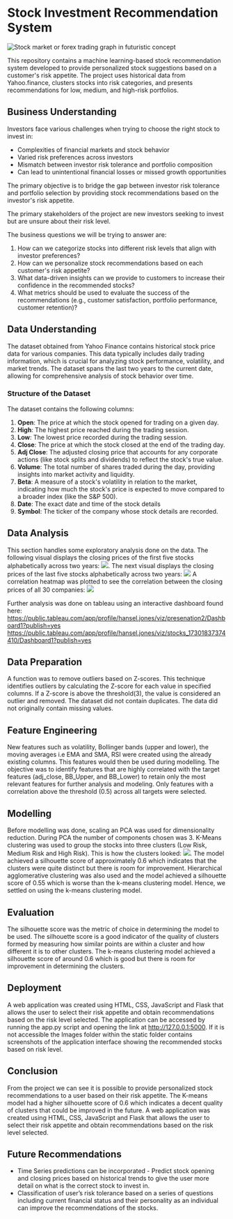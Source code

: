 # Stock Investment Recommendation System

![Stock market or forex trading graph in futuristic concept](https://github.com/user-attachments/assets/ccc3dc21-c08b-4cb6-ad89-d0dab2da386e)

This repository contains a machine learning-based stock recommendation system developed to provide personalized stock suggestions based on a customer's risk appetite. The project uses historical data from Yahoo.finance, clusters stocks into risk categories, and presents recommendations for low, medium, and high-risk portfolios.

## Business Understanding
Investors face various challenges when trying to choose the right stock to invest in:
- Complexities of financial markets and stock behavior
- Varied risk preferences across investors
- Mismatch between investor risk tolerance and portfolio composition
- Can lead to unintentional financial losses or missed growth
opportunities

The primary objective is to bridge the gap between investor risk tolerance and portfolio selection by providing stock recommendations based on the investor's risk appetite.

The primary stakeholders of the project are new investors seeking to invest but are unsure about their risk level.

The business questions we will be trying to answer are:
1. How can we categorize stocks into different risk levels that align with investor preferences?
2. How can we personalize stock recommendations based on each customer's risk appetite?
3. What data-driven insights can we provide to customers to increase their confidence in the recommended stocks?
4. What metrics should be used to evaluate the success of the recommendations (e.g., customer satisfaction, portfolio performance, customer retention)?

## Data Understanding
The dataset obtained from Yahoo Finance contains historical stock price data for various companies. This data typically includes daily trading information, which is crucial for analyzing stock performance, volatility, and market trends. The dataset spans the last two years to the current date, allowing for comprehensive analysis of stock behavior over time.

### Structure of the Dataset
The dataset contains the following columns:
1. **Open**: The price at which the stock opened for trading on a given day.
2. **High**: The highest price reached during the trading session.
3. **Low**: The lowest price recorded during the trading session.
4. **Close**: The price at which the stock closed at the end of the trading day.
5. **Adj Close**: The adjusted closing price that accounts for any corporate actions (like stock splits and dividends) to reflect the stock's true value.
6. **Volume**: The total number of shares traded during the day, providing insights into market activity and liquidity.
7. **Beta**: A measure of a stock's volatility in relation to the market, indicating how much the stock's price is expected to move compared to a broader index (like the S&P 500).
8. **Date**: The exact date and time of the stock details
9. **Symbol**: The ticker of the company whose stock details are recorded.

## Data Analysis
This section handles some exploratory analysis done on the data. The following visual displays the closing prices of the first five stocks alphabetically across two years: <img src="static/Images/first_five_stocks.png">.
The next visual displays the closing prices of the last five stocks alphabetically across two years:
<img src="static/Images/last_five_stocks.png">
A correlation heatmap was plotted to see the correlation between the closing prices of all 30 companies:
<img src="static/Images/heatmap.png">

Further analysis was done on tableau using an interactive dashboard found here:
https://public.tableau.com/app/profile/hansel.jones/viz/presenation2/Dashboard1?publish=yes
https://public.tableau.com/app/profile/hansel.jones/viz/stocks_17301837374410/Dashboard1?publish=yes

## Data Preparation
A function was to remove outliers based on Z-scores. This technique identifies outliers by calculating the Z-score for each value in specified columns. If a Z-score is above the threshold(3), the value is considered an outlier and removed. The dataset did not contain duplicates. The data did not originally contain missing values. 
## Feature Engineering
New features such as volatility, Bollinger bands (upper and lower), the moving averages i.e EMA and SMA, RSI were created using the already existing columns. This features would then be used during modelling.
The objective was to identify features that are highly correlated with the target features (adj_close, BB_Upper, and BB_Lower) to retain only the most relevant features for further analysis and modeling.  Only features with a correlation above the threshold (0.5) across all targets were selected.

## Modelling
Before modelling was done, scaling an PCA was used for dimensionality reduction. During PCA the number of components chosen was 3. K-Means clustering was used to group the stocks into three clusters (Low Risk, Medium Risk and High Risk). This is how the clusters looked: <img src="static/Images/cluster_distribution.png">. 
The model achieved a silhouette score of approximately 0.6 which indicates that the clusters were quite distinct but there is room for improvement. Hierarchical agglomerative clustering was also used and the model achieved a silhouette score of 0.55 which is worse than the k-means clustering model. Hence, we settled on using the k-means clustering model.

## Evaluation
The silhouette score was the metric of choice in determining the model to be used. The silhouette score is a good indicator of the quality of clusters formed by measuring how similar points are within a cluster and how different it is to other clusters. The k-means clustering model achieved a silhouette score of around 0.6 which is good but there is room for improvement in determining the clusters.

## Deployment
A web application was created using HTML, CSS, JavaScript and Flask that allows the user to select their risk appetite and obtain recommendations based on the risk level selected. The application can be accessed by running the app.py script and opening the link at http://127.0.0.1:5000. If it is not accessible the Images folder within the static folder contains screenshots of the application interface showing the recommended stocks based on risk level. 
## Conclusion
From the project we can see it is possible to provide personalized stock recommendations to a user based on their risk appetite. The K-means model had a higher silhouette score of 0.6 which indicates a decent quality of clusters that could be improved in the future. A web application was created using HTML, CSS, JavaScript and Flask that allows the user to select their risk appetite and obtain recommendations based on the risk level selected.

## Future Recommendations
- Time Series predictions can be incorporated - Predict stock opening and closing prices based on historical trends to give the user more detail on what is the correct stock to invest in.
- Classification of user’s risk tolerance based on a series of questions including current financial status and their personality as an individual can improve the recommendations of the stocks.


